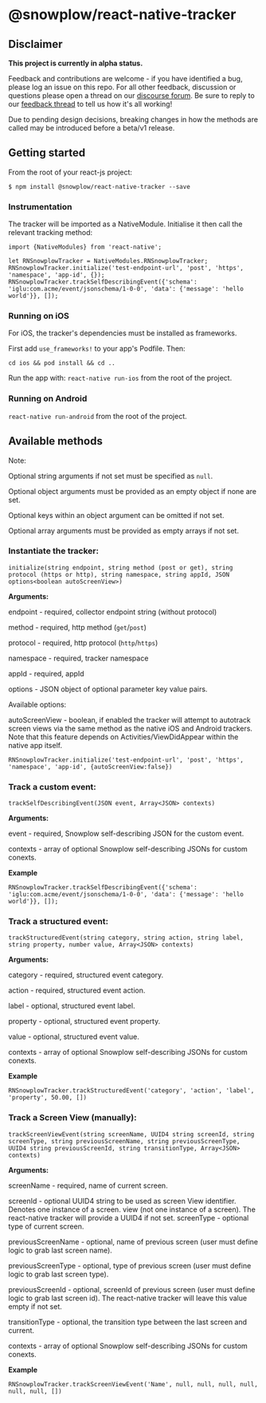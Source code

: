
# @snowplow/react-native-tracker

## Disclaimer

**This project is currently in alpha status.**

Feedback and contributions are welcome - if you have identified a bug, please log an issue on this repo. For all other feedback, discussion or questions please open a thread on our [discourse forum](https://discourse.snowplowanalytics.com/). Be sure to reply to our [feedback thread](https://discourse.snowplowanalytics.com/t/react-feedback-thread/3239) to tell us how it's all working!

Due to pending design decisions, breaking changes in how the methods are called may be introduced before a beta/v1 release.

## Getting started

From the root of your react-js project:

`$ npm install @snowplow/react-native-tracker --save`

### Instrumentation

The tracker will be imported as a NativeModule. Initialise it then call the relevant tracking method:

```
import {NativeModules} from 'react-native';

let RNSnowplowTracker = NativeModules.RNSnowplowTracker;
RNSnowplowTracker.initialize('test-endpoint-url', 'post', 'https', 'namespace', 'app-id', {});
RNSnowplowTracker.trackSelfDescribingEvent({'schema': 'iglu:com.acme/event/jsonschema/1-0-0', 'data': {'message': 'hello world'}}, []);
```

### Running on iOS

For iOS, the tracker's dependencies must be installed as frameworks.

First add `use_frameworks!` to your app's Podfile. Then:

`cd ios && pod install && cd ..`

Run the app with: `react-native run-ios` from the root of the project.


### Running on Android

`react-native run-android` from the root of the project.


## Available methods

Note:

Optional string arguments if not set must be specified as `null`.

Optional object arguments must be provided as an empty object if none are set.

Optional keys within an object argument can be omitted if not set.

Optional array arguments must be provided as empty arrays if not set.

### Instantiate the tracker:

`initialize(string endpoint, string method (post or get), string protocol (https or http), string namespace, string appId, JSON options<boolean autoScreenView>)`

**Arguments:**

endpoint - required, collector endpoint string (without protocol)

method - required, http method (`get`/`post`)

protocol - required, http protocol (`http`/`https`)

namespace - required, tracker namespace

appId - required, appId

options - JSON object of optional parameter key value pairs.

Available options:

autoScreenView - boolean, if enabled the tracker will attempt to autotrack screen views via the same method as the native iOS and Android trackers. Note that this feature depends on Activities/ViewDidAppear within the native app itself.

`RNSnowplowTracker.initialize('test-endpoint-url', 'post', 'https', 'namespace', 'app-id', {autoScreenView:false})`


### Track a custom event:

`trackSelfDescribingEvent(JSON event, Array<JSON> contexts)`

**Arguments:**

event - required, Snowplow self-describing JSON for the custom event.

contexts - array of optional Snowplow self-describing JSONs for custom conexts.

**Example**

`RNSnowplowTracker.trackSelfDescribingEvent({'schema': 'iglu:com.acme/event/jsonschema/1-0-0', 'data': {'message': 'hello world'}}, []);`

### Track a structured event:

`trackStructuredEvent(string category, string action, string label, string property, number value, Array<JSON> contexts)`

**Arguments:**

category - required, structured event category.

action - required, structured event action.

label - optional, structured event label.

property - optional, structured event property.

value - optional, structured event value.

contexts - array of optional Snowplow self-describing JSONs for custom conexts.

**Example**

`RNSnowplowTracker.trackStructuredEvent('category', 'action', 'label', 'property', 50.00, [])`

### Track a Screen View (manually):

`trackScreenViewEvent(string screenName, UUID4 string screenId, string screenType, string previousScreenName, string previousScreenType, UUID4 string previousScreenId, string transitionType, Array<JSON> contexts)`

**Arguments:**

screenName - required, name of current screen.

screenId - optional UUID4 string to be used as screen View identifier. Denotes one instance of a screen. view (not one instance of a screen). The react-native tracker will provide a UUID4 if not set.
screenType - optional type of current screen.

previousScreenName - optional, name of previous screen (user must define logic to grab last screen name).

previousScreenType - optional, type of previous screen (user must define logic to grab last screen type).

previousScreenId - optional, screenId of previous screen (user must define logic to grab last screen id). The react-native tracker will leave this value empty if not set.

transitionType - optional, the transition type between the last screen and current.

contexts - array of optional Snowplow self-describing JSONs for custom conexts.


**Example**

`RNSnowplowTracker.trackScreenViewEvent('Name', null, null, null, null, null, null, [])`
